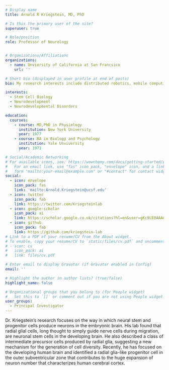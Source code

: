 ```yaml
---
# Display name
title: Arnold R Kriegstein, MD, PhD

# Is this the primary user of the site?
superuser: true

# Role/position
role: Professor of Neurology


# Organizations/Affiliations
organizations:
  - name: Unviersity of California at San Francsico
    url: ''

# Short bio (displayed in user profile at end of posts)
bio: My research interests include distributed robotics, mobile computing and programmable matter.

interests:
  - Stem Cell Biology
  - Neurodevelopment
  - Neurodevelopmental Disorders

education:
  courses:
    - course: MD,PhD in Physiology
      institution: New York University
      year: 1977
    - course: BA in Biology and Psychology
      institution: Yale Unviversity
      year: 1971

# Social/Academic Networking
# For available icons, see: https://wowchemy.com/docs/getting-started/page-builder/#icons
#   For an email link, use "fas" icon pack, "envelope" icon, and a link in the
#   form "mailto:your-email@example.com" or "#contact" for contact widget.
social:
  - icon: envelope
    icon_pack: fas
    link: 'mailto:Arnold.Kriegstein@ucsf.edu'
  - icon: twitter
    icon_pack: fab
    link: https://twitter.com/Kriegsteinlab
  - icon: google-scholar
    icon_pack: ai
    link: https://scholar.google.co.uk/citations?hl=en&user=gKc9LE0AAAAJ
  - icon: github
    icon_pack: fab
    link: https://github.com/kriegstein-lab
# Link to a PDF of your resume/CV from the About widget.
# To enable, copy your resume/CV to `static/files/cv.pdf` and uncomment the lines below.
# - icon: cv
#   icon_pack: ai
#   link: files/cv.pdf

# Enter email to display Gravatar (if Gravatar enabled in Config)
email: ''

# Highlight the author in author lists? (true/false)
highlight_name: false

# Organizational groups that you belong to (for People widget)
#   Set this to `[]` or comment out if you are not using People widget.
user_groups:
  - Principal Investigator
---
```


 Dr. Kriegstein’s research focuses on the way in which neural stem and progenitor cells produce neurons in the embryonic brain.  His lab found that radial glial cells, long thought to simply guide nerve cells during migration, are neuronal stem cells in the developing brain.  He also described a class of intermediate precursor cells produced by radial glia, suggesting a new mechanism for the generation of cell diversity.  Recently, he has focused on the developing human brain and identified a radial glia-like progenitor cell in the outer subventricular zone that contributes to the huge expansion of neuron number that characterizes human cerebral cortex.
